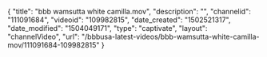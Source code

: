 {
    "title": "bbb wamsutta white camilla.mov",
    "description": "",
    "channelid": "111091684",
    "videoid": "109982815",
    "date_created": "1502521317",
    "date_modified": "1504049171",
    "type": "captivate",
    "layout": "channelVideo",
    "url": "\/bbbusa-latest-videos\/bbb-wamsutta-white-camilla-mov\/111091684-109982815"
}